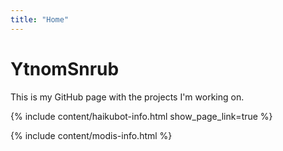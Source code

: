 ```yaml
---
title: "Home"
---
```


<script type="application/ld+json">
    {
    "@context": "https://schema.org",
    "@type": "Organization",
    "url": "/",
    "logo": "/assets/favicon/android-chrome-512x512.png"
    }
</script>

# YtnomSnrub

This is my GitHub page with the projects I'm working on.

{% include content/haikubot-info.html show_page_link=true %}

{% include content/modis-info.html %}
